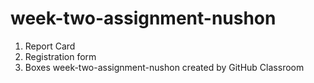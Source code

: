 # week-two-assignment-nushon
1. Report Card
2. Registration form
3. Boxes
week-two-assignment-nushon created by GitHub Classroom
